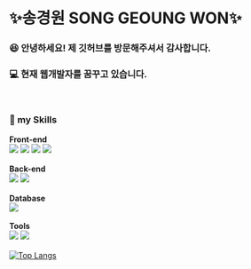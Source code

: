 :sparkles:송경원 SONG GEOUNG WON:sparkles:
=============
### :satisfied: 안녕하세요! 제 깃허브를 방문해주셔서 감사합니다.
### :computer: 현재 웹개발자를 꿈꾸고 있습니다.
<br>

### :muscle: my Skills
**Front-end**<br>
<img src="https://img.shields.io/badge/html5-E34F26?style=for-the-badge&logo=html5&logoColor=white">
<img src="https://img.shields.io/badge/css-1572B6?style=for-the-badge&logo=css3&logoColor=white">
<img src="https://img.shields.io/badge/javascript-F7DF1E?style=for-the-badge&logo=javascript&logoColor=black">
<img src="https://img.shields.io/badge/jquery-0769AD?style=for-the-badge&logo=jquery&logoColor=white">
<br><br>**Back-end**<br>
<img src="https://img.shields.io/badge/java-007396?style=for-the-badge&logo=java&logoColor=white">
<img src="https://img.shields.io/badge/spring-6DB33F?style=for-the-badge&logo=spring&logoColor=white">
<br><br>**Database**<br>
<img src="https://img.shields.io/badge/oracle-F80000?style=for-the-badge&logo=oracle&logoColor=white">
<br><br>**Tools**<br>
<img src="https://img.shields.io/badge/eclipse ide-2C2255?style=for-the-badge&logo=eclipseide&logoColor=white">
<img src="https://img.shields.io/badge/visual studio code-007ACC?style=for-the-badge&logo=visualstudiocode&logoColor=white">
<br><br>
[![Top Langs](https://github-readme-stats.vercel.app/api/top-langs/?username=songgeoungwon&layout=compact)](https://github.com/songgeoungwon/github-readme-stats)
